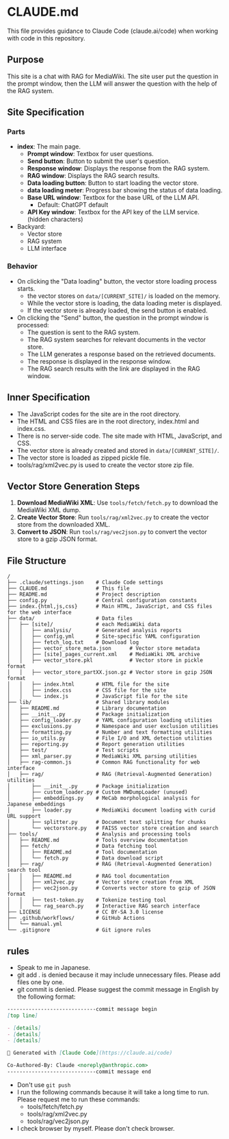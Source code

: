 # CLAUDE.md

This file provides guidance to Claude Code (claude.ai/code) when working with code in this repository.

## Purpose

This site is a chat with RAG for MediaWiki. The site user put the question in the prompt window, then the LLM will answer the question with the help of the RAG system.

## Site Specification

### Parts

- **index**: The main page.
  - **Prompt window**: Textbox for user questions.
  - **Send button**: Button to submit the user's question.
  - **Response window**: Displays the response from the RAG system.
  - **RAG window**: Displays the RAG search results.
  - **Data loading button**: Button to start loading the vector store.
  - **data loading meter**: Progress bar showing the status of data loading.
  - **Base URL window**: Textbox for the base URL of the LLM API.
    - Default: ChatGPT default
  - **API Key window**: Textbox for the API key of the LLM service. (hidden characters)
- Backyard:
  - Vector store
  - RAG system
  - LLM interface

### Behavior

  - On clicking the "Data loading" button, the vector store loading process starts.
    - the vector stores on `data/[CURRENT_SITE]/` is loaded on the memory.
    - While the vector store is loading, the data loading meter is displayed.
    - If the vector store is already loaded, the send button is enabled.
  - On clicking the "Send" button, the question in the prompt window is processed:
    - The question is sent to the RAG system.
    - The RAG system searches for relevant documents in the vector store.
    - The LLM generates a response based on the retrieved documents.
    - The response is displayed in the response window.
    - The RAG search results with the link are displayed in the RAG window.

## Inner Specification
  - The JavaScript codes for the site are in the root directory.
  - The HTML and CSS files are in the root directory, index.html and index.css.
  - There is no server-side code. The site made with HTML, JavaScript, and CSS.
  - The vector store is already created and stored in `data/[CURRENT_SITE]/`.
  - The vector store is loaded as zipped pickle file.
  - tools/rag/xml2vec.py is used to create the vector store zip file.

## Vector Store Generation Steps
1. **Download MediaWiki XML**: Use `tools/fetch/fetch.py` to download the MediaWiki XML dump.
2. **Create Vector Store**: Run `tools/rag/xml2vec.py` to create the vector store from the downloaded XML.
3. **Convert to JSON**: Run `tools/rag/vec2json.py` to convert the vector store to a gzip JSON format.

## File Structure

```
/
├── .claude/settings.json    # Claude Code settings
├── CLAUDE.md                # This file
├── README.md                # Project description
├── config.py                # Central configuration constants
├── index.{html,js,css}      # Main HTML, JavaScript, and CSS files for the web interface
├── data/                    # Data files
│   ├── [site]/              # each MediaWiki data
│   │   ├── analysis/        # Generated analysis reports
│   │   ├── config.yml       # Site-specific YAML configuration
│   │   ├── fetch_log.txt    # Download log
│   │   ├── vector_store_meta.json      # Vector store metadata
│   │   ├── [site]_pages_current.xml    # MediaWiki XML archive
│   │   ├── vector_store.pkl            # Vector store in pickle format
│   │   ├── vector_store_partXX.json.gz # Vector store in gzip JSON format
│   │   ├── index.html       # HTML file for the site
│   │   ├── index.css        # CSS file for the site
│   │   └── index.js         # JavaScript file for the site
├── lib/                     # Shared library modules
│   ├── README.md            # Library documentation
│   ├── __init__.py          # Package initialization
│   ├── config_loader.py     # YAML configuration loading utilities
│   ├── exclusions.py        # Namespace and user exclusion utilities
│   ├── formatting.py        # Number and text formatting utilities
│   ├── io_utils.py          # File I/O and XML detection utilities
│   ├── reporting.py         # Report generation utilities
│   ├── test/                # Test scripts
│   ├── xml_parser.py        # MediaWiki XML parsing utilities
│   ├── rag-common.js        # Common RAG functionality for web interface
│   ├── rag/                 # RAG (Retrieval-Augmented Generation) utilities
│       ├── __init__.py      # Package initialization
│       ├── custom_loader.py # Custom MWDumpLoader (unused)
│       ├── embeddings.py    # MeCab morphological analysis for Japanese embeddings
│       ├── loader.py        # MediaWiki document loading with curid URL support
│       ├── splitter.py      # Document text splitting for chunks
│       └── vectorstore.py   # FAISS vector store creation and search
├── tools/                   # Analysis and processing tools
│   ├── README.md            # Tools overview documentation
│   ├── fetch/               # Data fetching tool
│   │   ├── README.md        # Tool documentation
│   │   └── fetch.py         # Data download script
│   ├── rag/                 # RAG (Retrieval-Augmented Generation) search tool
│   │   ├── README.md        # RAG tool documentation
│   │   ├── xml2vec.py       # Vector store creation from XML
│   │   ├── vec2json.py      # Converts vector store to gzip of JSON format
│   │   ├── test-token.py    # Tokenize testing tool
│   │   └── rag_search.py    # Interactive RAG search interface
├── LICENSE                  # CC BY-SA 3.0 license
├── .github/workflows/       # GitHub Actions
│   └── manual.yml
└── .gitignore               # Git ignore rules
```

## rules
- Speak to me in Japanese.
- git add . is denied because it may include unnecessary files. Please add files one by one.
- git commit is denied. Please suggest the commit message in English by the following format:
```markdown
-----------------------------commit message begin
[top line]

- [details]
- [details]
- [details]

🤖 Generated with [Claude Code](https://claude.ai/code)

Co-Authored-By: Claude <noreply@anthropic.com>
-----------------------------commit message end
```
- Don't use `git push`
- I run the following commands because it will take a long time to run. Please  request me to run these commands:
  - tools/fetch/fetch.py
  - tools/rag/xml2vec.py
  - tools/rag/vec2json.py
- I check browser by myself. Please don't check browser.
